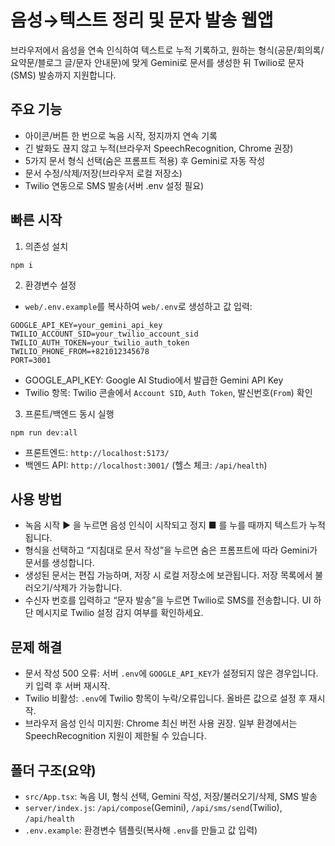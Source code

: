 # 음성→텍스트 정리 및 문자 발송 웹앱

브라우저에서 음성을 연속 인식하여 텍스트로 누적 기록하고, 원하는 형식(공문/회의록/요약문/블로그 글/문자 안내문)에 맞게 Gemini로 문서를 생성한 뒤 Twilio로 문자(SMS) 발송까지 지원합니다.

## 주요 기능
- 아이콘/버튼 한 번으로 녹음 시작, 정지까지 연속 기록
- 긴 발화도 끊지 않고 누적(브라우저 SpeechRecognition, Chrome 권장)
- 5가지 문서 형식 선택(숨은 프롬프트 적용) 후 Gemini로 자동 작성
- 문서 수정/삭제/저장(브라우저 로컬 저장소)
- Twilio 연동으로 SMS 발송(서버 .env 설정 필요)

## 빠른 시작
1) 의존성 설치
```
npm i
```

2) 환경변수 설정
- `web/.env.example`를 복사하여 `web/.env`로 생성하고 값 입력:
```
GOOGLE_API_KEY=your_gemini_api_key
TWILIO_ACCOUNT_SID=your_twilio_account_sid
TWILIO_AUTH_TOKEN=your_twilio_auth_token
TWILIO_PHONE_FROM=+821012345678
PORT=3001
```
- GOOGLE_API_KEY: Google AI Studio에서 발급한 Gemini API Key
- Twilio 항목: Twilio 콘솔에서 `Account SID`, `Auth Token`, 발신번호(`From`) 확인

3) 프론트/백엔드 동시 실행
```
npm run dev:all
```
- 프론트엔드: `http://localhost:5173/`
- 백엔드 API: `http://localhost:3001/` (헬스 체크: `/api/health`)

## 사용 방법
- 녹음 시작 ▶ 을 누르면 음성 인식이 시작되고 정지 ■ 를 누를 때까지 텍스트가 누적됩니다.
- 형식을 선택하고 “지침대로 문서 작성”을 누르면 숨은 프롬프트에 따라 Gemini가 문서를 생성합니다.
- 생성된 문서는 편집 가능하며, 저장 시 로컬 저장소에 보관됩니다. 저장 목록에서 불러오기/삭제가 가능합니다.
- 수신자 번호를 입력하고 “문자 발송”을 누르면 Twilio로 SMS를 전송합니다. UI 하단 메시지로 Twilio 설정 감지 여부를 확인하세요.

## 문제 해결
- 문서 작성 500 오류: 서버 `.env`에 `GOOGLE_API_KEY`가 설정되지 않은 경우입니다. 키 입력 후 서버 재시작.
- Twilio 비활성: `.env`에 Twilio 항목이 누락/오류입니다. 올바른 값으로 설정 후 재시작.
- 브라우저 음성 인식 미지원: Chrome 최신 버전 사용 권장. 일부 환경에서는 SpeechRecognition 지원이 제한될 수 있습니다.

## 폴더 구조(요약)
- `src/App.tsx`: 녹음 UI, 형식 선택, Gemini 작성, 저장/불러오기/삭제, SMS 발송
- `server/index.js`: `/api/compose`(Gemini), `/api/sms/send`(Twilio), `/api/health`
- `.env.example`: 환경변수 템플릿(복사해 `.env`를 만들고 값 입력)